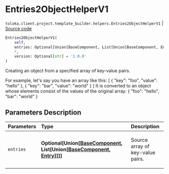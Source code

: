 # Entries2ObjectHelperV1
`toloka.client.project.template_builder.helpers.Entries2ObjectHelperV1` | [Source code](https://github.com/Toloka/toloka-kit/blob/v1.1.3/src/client/project/template_builder/helpers.py#L45)

```python
Entries2ObjectHelperV1(
    self,
    entries: Optional[Union[BaseComponent, List[Union[BaseComponent, Entry]]]] = None,
    *,
    version: Optional[str] = '1.0.0'
)
```

Creating an object from a specified array of key-value pairs.


For example, let's say you have an array like this:
[
    {
        "key": "foo",
        "value": "hello"
    },
    {
        "key": "bar",
        "value": "world"
    }
]
It is converted to an object whose elements consist of the values of the original array:
{ "foo": "hello", "bar": "world" }

## Parameters Description

| Parameters | Type | Description |
| :----------| :----| :-----------|
`entries`|**Optional\[Union\[[BaseComponent](toloka.client.project.template_builder.base.BaseComponent.md), List\[Union\[[BaseComponent](toloka.client.project.template_builder.base.BaseComponent.md), [Entry](toloka.client.project.template_builder.helpers.Entries2ObjectHelperV1.Entry.md)\]\]\]\]**|<p>Source array of key-value pairs.</p>
